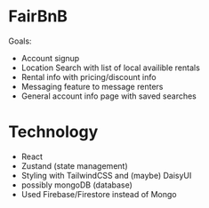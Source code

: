 # FairBnB

Goals:

- Account signup
- Location Search with list of local availible rentals
- Rental info with pricing/discount info
- Messaging feature to message renters
- General account info page with saved searches

# Technology

- React
- Zustand (state management)
- Styling with TailwindCSS and (maybe) DaisyUI
- possibly mongoDB (database)
- Used Firebase/Firestore instead of Mongo
